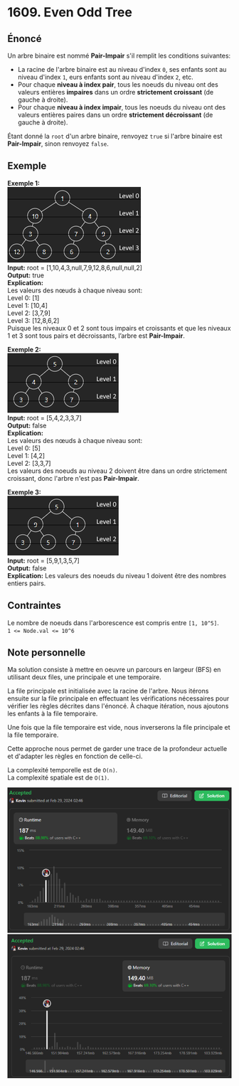 # 1609. Even Odd Tree

## Énoncé

Un arbre binaire est nommé **Pair-Impair** s'il remplit les conditions suivantes:

- La racine de l'arbre binaire est au niveau d'index `0`, ses enfants sont au niveau d'index `1`, eurs enfants sont au niveau d'index `2`, etc.
- Pour chaque **niveau à index pair**, tous les noeuds du niveau ont des valeurs entières **impaires** dans un ordre **strictement croissant** (de gauche à droite).
- Pour chaque **niveau à index impair**, tous les noeuds du niveau ont des valeurs entières paires dans un ordre **strictement décroissant** (de gauche à droite).

Étant donné la `root` d'un arbre binaire, renvoyez `true` si l'arbre binaire est **Pair-Impair**, sinon renvoyez `false`.

## Exemple

**Exemple 1:**  
<img src="../imgs/1609-img1.png"/>  
**Input:** root = [1,10,4,3,null,7,9,12,8,6,null,null,2]  
**Output:** true  
**Explication:**  
Les valeurs des nœuds à chaque niveau sont:  
Level 0: [1]  
Level 1: [10,4]  
Level 2: [3,7,9]  
Level 3: [12,8,6,2]  
Puisque les niveaux 0 et 2 sont tous impairs et croissants et que les niveaux 1 et 3 sont tous pairs et décroissants, l’arbre est **Pair-Impair**.

**Exemple 2:**  
<img src="../imgs/1609-img2.png"/>  
**Input:** root = [5,4,2,3,3,7]  
**Output:** false  
**Explication:**  
Les valeurs des nœuds à chaque niveau sont:  
Level 0: [5]  
Level 1: [4,2]  
Level 2: [3,3,7]  
Les valeurs des noeuds au niveau 2 doivent être dans un ordre strictement croissant, donc l'arbre n'est pas **Pair-Impair**.

**Exemple 3:**  
<img src="../imgs/1609-img3.png"/>  
**Input:** root = [5,9,1,3,5,7]  
**Output:** false  
**Explication:** Les valeurs des noeuds du niveau 1 doivent être des nombres entiers pairs.

## Contraintes

Le nombre de noeuds dans l'arborescence est compris entre `[1, 10^5]`.  
`1 <= Node.val <= 10^6`

## Note personnelle

Ma solution consiste à mettre en oeuvre un parcours en largeur (BFS) en utilisant deux files, une principale et une temporaire.

La file principale est initialisée avec la racine de l'arbre. Nous itérons ensuite sur la file principale en effectuant les vérifications nécessaires pour vérifier les règles décrites dans l'énoncé.
À chaque itération, nous ajoutons les enfants à la file temporaire.

Une fois que la file temporaire est vide, nous inverserons la file principale et la file temporaire.

Cette approche nous permet de garder une trace de la profondeur actuelle et d'adapter les règles en fonction de celle-ci.

La complexité temporelle est de `O(n)`.  
La complexité spatiale est de `O(1)`.

<img src="../imgs/1609-runtime.png"/>
<img src="../imgs/1609-memory.png"/>
